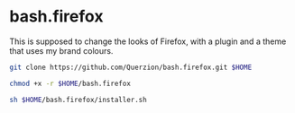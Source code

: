 # bash.firefox
This is supposed to change the looks of Firefox, with a plugin and a theme that uses my brand colours.
```bash
git clone https://github.com/Querzion/bash.firefox.git $HOME
```
```bash
chmod +x -r $HOME/bash.firefox
```
```bash
sh $HOME/bash.firefox/installer.sh
```
